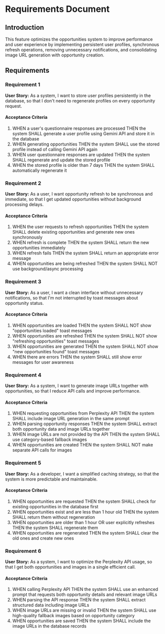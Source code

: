# Requirements Document

## Introduction

This feature optimizes the opportunities system to improve performance and user experience by implementing persistent user profiles, synchronous refresh operations, removing unnecessary notifications, and consolidating image URL generation with opportunity creation.

## Requirements

### Requirement 1

**User Story:** As a system, I want to store user profiles persistently in the database, so that I don't need to regenerate profiles on every opportunity request.

#### Acceptance Criteria

1. WHEN a user's questionnaire responses are processed THEN the system SHALL generate a user profile using Gemini API and store it in the database
2. WHEN generating opportunities THEN the system SHALL use the stored profile instead of calling Gemini API again
3. WHEN user questionnaire responses are updated THEN the system SHALL regenerate and update the stored profile
4. WHEN the stored profile is older than 7 days THEN the system SHALL automatically regenerate it

### Requirement 2

**User Story:** As a user, I want opportunity refresh to be synchronous and immediate, so that I get updated opportunities without background processing delays.

#### Acceptance Criteria

1. WHEN the user requests to refresh opportunities THEN the system SHALL delete existing opportunities and generate new ones synchronously
2. WHEN refresh is complete THEN the system SHALL return the new opportunities immediately
3. WHEN refresh fails THEN the system SHALL return an appropriate error message
4. WHEN opportunities are being refreshed THEN the system SHALL NOT use background/async processing

### Requirement 3

**User Story:** As a user, I want a clean interface without unnecessary notifications, so that I'm not interrupted by toast messages about opportunity status.

#### Acceptance Criteria

1. WHEN opportunities are loaded THEN the system SHALL NOT show "opportunities loaded" toast messages
2. WHEN opportunities are refreshed THEN the system SHALL NOT show "refreshing opportunities" toast messages
3. WHEN opportunities are generated THEN the system SHALL NOT show "new opportunities found" toast messages
4. WHEN there are errors THEN the system SHALL still show error messages for user awareness

### Requirement 4

**User Story:** As a system, I want to generate image URLs together with opportunities, so that I reduce API calls and improve performance.

#### Acceptance Criteria

1. WHEN requesting opportunities from Perplexity API THEN the system SHALL include image URL generation in the same prompt
2. WHEN parsing opportunity responses THEN the system SHALL extract both opportunity data and image URLs together
3. WHEN image URLs are not provided by the API THEN the system SHALL use category-based fallback images
4. WHEN opportunities are created THEN the system SHALL NOT make separate API calls for images

### Requirement 5

**User Story:** As a developer, I want a simplified caching strategy, so that the system is more predictable and maintainable.

#### Acceptance Criteria

1. WHEN opportunities are requested THEN the system SHALL check for existing opportunities in the database first
2. WHEN opportunities exist and are less than 1 hour old THEN the system SHALL return them without regeneration
3. WHEN opportunities are older than 1 hour OR user explicitly refreshes THEN the system SHALL regenerate them
4. WHEN opportunities are regenerated THEN the system SHALL clear the old ones and create new ones

### Requirement 6

**User Story:** As a system, I want to optimize the Perplexity API usage, so that I get both opportunities and images in a single efficient call.

#### Acceptance Criteria

1. WHEN calling Perplexity API THEN the system SHALL use an enhanced prompt that requests both opportunity details and relevant image URLs
2. WHEN parsing the API response THEN the system SHALL extract structured data including image URLs
3. WHEN image URLs are missing or invalid THEN the system SHALL use high-quality fallback images based on opportunity category
4. WHEN opportunities are saved THEN the system SHALL include the image URLs in the database records